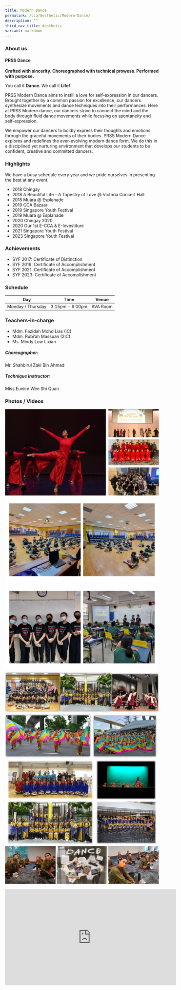 ```yaml
---
title: Modern Dance
permalink: /cca/Aesthetic/Modern-Dance/
description: ""
third_nav_title: Aesthetic
variant: markdown
---
```

### **About us**

#### PRSS Dance

**Crafted with sincerity. Choreographed with technical prowess. Performed with purpose.**

You call it **Dance**. We call it **Life!**

PRSS Modern Dance aims to instill a love for self-expression in our dancers. Brought together by a common passion for excellence, our dancers synthesize movements and dance techniques into their performances. Here at PRSS Modern dance, our dancers strive to connect the mind and the body through fluid dance movements while focusing on spontaneity and self-expression.

We empower our dancers to boldly express their thoughts and emotions through the graceful movements of their bodies. PRSS Modern Dance explores and redefines the ever-evolving modern dance form. We do this in a disciplined yet nurturing environment that develops our students to be confident, creative and committed dancers.

### **Highlights**

We have a busy schedule every year and we pride ourselves in presenting the best at any event.

* 2018 Chingay
* 2018 A Beautiful Life - A Tapestry of Love @ Victoria Concert Hall
* 2018 Muara @ Esplanade
* 2019 CCA Bazaar
* 2019 Singapore Youth Festival
* 2019 Muara @ Esplanade
* 2020 Chingay 2020
* 2020 Our 1st E-CCA &amp; E-Investiture  
* 2021 Singapore Youth Festival  
* 2023 Singapore Youth Festival

### **Achievements**

* SYF 2017: Certificate of Distinction  
* SYF 2019: Certificate of Accomplishment
* SYF 2021: Certificate of Accomplishment  
* SYF 2023: Certificate of Accomplishment  

### **Schedule**

| Day | Time | Venue |
| --- | --- | --- |
| Monday / Thursday | 3.15pm - 6.00pm | AVA Room |

### **Teachers-in-charge**

* Mdm. Fazidah Mohd Lias (IC)
* Mdm. Rubi’ah Massuan (2IC)
* Ms. Mindy Low Lixian

##### **Choreographer:**
Mr. Shahbirul Zaki Bin Ahmad

##### **Technique Instructor:**
Miss Eunice Wee Shi Quan  

### **Photos / Videos**
![](/images/CCA/Dance/Dance_Grid_01.jpg)
![](/images/Dance.png)
![](/images/Dance%201.png)
![](/images/Dance%20Photo%201.jpeg)
![](/images/Dance%20Photo%202.jpeg)
![](/images/Dance%20Photo%203.png)

<center>
<iframe width="560" height="315" src="https://www.youtube.com/embed/BLsSi5YnuY8" title="YouTube video player" frameborder="0" allow="accelerometer; autoplay; clipboard-write; encrypted-media; gyroscope; picture-in-picture" allowfullscreen=""></iframe></center>